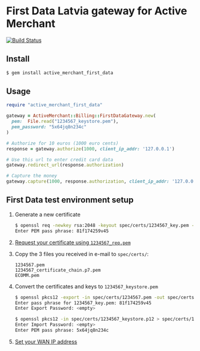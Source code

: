 First Data Latvia gateway for Active Merchant
=============================================

[![Build Status](https://travis-ci.org/ebeigarts/active_merchant_first_data.svg?branch=master)](https://travis-ci.org/ebeigarts/active_merchant_first_data)

## Install

```bash
$ gem install active_merchant_first_data
```

## Usage

```ruby
require "active_merchant_first_data"

gateway = ActiveMerchant::Billing::FirstDataGateway.new(
  pem:  File.read("1234567_keystore.pem"),
  pem_password: "5x64jq8n234c"
)

# Authorize for 10 euros (1000 euro cents)
response = gateway.authorize(1000, client_ip_addr: '127.0.0.1')

# Use this url to enter credit card data
gateway.redirect_url(response.authorization)

# Capture the money
gateway.capture(1000, response.authorization, client_ip_addr: '127.0.0.1')
```

## First Data test environment setup

1. Generate a new certificate

    ```bash
    $ openssl req -newkey rsa:2048 -keyout spec/certs/1234567_key.pem -out spec/certs/1234567_req.pem -subj "/C=lv/O=example.com/CN=1234567" -outform PEM
    Enter PEM pass phrase: 81f174259v45
    ```

2. [Request your certificate using `1234567_req.pem`](https://secureshop-test.firstdata.lv/report/keystore_.do)

3. Copy the 3 files you received in e-mail to `spec/certs/`:

    ```
    1234567.pem
    1234567_certificate_chain.p7.pem
    ECOMM.pem
    ```

4. Convert the certificates and keys to `1234567_keystore.pem`

    ```bash
    $ openssl pkcs12 -export -in spec/certs/1234567.pem -out spec/certs/1234567_keystore.p12 -certfile spec/certs/ECOMM.pem -inkey spec/certs/1234567_key.pem
    Enter pass phrase for 1234567_key.pem: 81f174259v45
    Enter Export Password: <empty>
    ```

    ```bash
    $ openssl pkcs12 -in spec/certs/1234567_keystore.p12 > spec/certs/1234567_keystore.pem
    Enter Import Password: <empty>
    Enter PEM pass phrase: 5x64jq8n234c
    ```

5. [Set your WAN IP address](https://secureshop-test.firstdata.lv/report/merchantlist.do)
